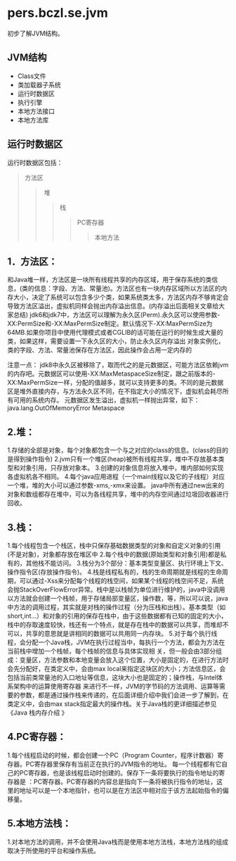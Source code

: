 # pers.bczl.se.jvm
初步了解JVM结构。
## JVM结构

* Class文件
* 类加载器子系统
* 运行时数据区
* 执行引擎
* 本地方法接口
* 本地方法库

## 运行时数据区

运行时数据区包括：
> 方法区
>> 堆
>>> 栈
>>>> PC寄存器
>>>>> 本地方法


## 1．方法区：


和Java堆一样，方法区是一块所有线程共享的内存区域，用于保存系统的类信息，(类的信息：字段、方法、常量池)。方法区也有一块内存区域所以方法区的内存大小，决定了系统可以包含多少个类，如果系统类太多，方法区内存不够肯定会导致方法区溢出，虚拟机同样会抛出内存溢出信息。(内存溢出后面相关文章给大家总结)
jdk6和jdk7中，方法区可以理解为永久区(Perm).永久区可以使用参数-XX:PermSize和-XX:MaxPermSize制定。默认情况下-XX:MaxPermSize为64MB.如果你项目中使用代理模式或者CGLIB的话可能在运行的时候生成大量的类，如果这样，需要设置一下永久区的大小，防止永久区内存溢出
对象实例化，类的字段、方法、常量池保存在方法区，因此操作会占用一定内存的

注意一点：
jdk8中永久区被移除了，取而代之的是元数据区，可能方法区依赖jvm的内存吧。元数据区可以使用-XX:MaxMetaspaceSize制定，跟之前版本的-XX:MaxPermSize一样，分配的值越多，就可以支持更多的类。不同的是元数据区是堆外直接内存，与方法永久区不同，在不指定大小的情况下，虚拟机会耗尽所有可用的系统内存。
元数据区发生溢出，虚拟机一样抛出异常，如下：
java.lang.OutOfMemoryError Metaspace

## 2.堆：


1.存储的全部是对象，每个对象都包含一个与之对应的class的信息。(class的目的是得到操作指令)
2.jvm只有一个堆区(heap)被所有线程共享，堆中不存放基本类型和对象引用，只存放对象本。
3.创建的对象信息将放入堆中，堆内部如何实现各虚拟机各不相同。
4.每个java应用进程（一个main线程以及它的子线程）对应一个堆，堆的大小可以通过参数-xms,-xmx来设置。 java中所有通过new出来的对象和数组都存在堆中，可以为各线程共享，堆中的内存空间通过垃圾回收器进行回收。


## 3.栈：

1.每个线程包含一个栈区，栈中只保存基础数据类型的对象和自定义对象的引用(不是对象)，对象都存放在堆区中
2.每个栈中的数据(原始类型和对象引用)都是私有的，其他栈不能访问。
3.栈分为3个部分：基本类型变量区、执行环境上下文、操作指令区(存放操作指令)。
4.栈是线程私有的，栈的生命周期就是线程的生命周期，可以通过-Xss来分配每个线程的栈空间，如果某个线程的栈空间不足，系统会抛StackOverFlowError异常。栈中是以栈帧为单位进行维护的，java中没调用以方法就会创建一个栈帧，用于存储局部变量区，操作数，等，所以可以说，java中方法的调用过程，其实就是对栈的操作过程（分为压栈和出栈）。基本类型（如short,int...）和对象的引用的保存在栈中，由于这些数据都有已知的固定的大小，栈中的存取速度较快，栈还有一个特点，就是存在栈中的数据可以共享，而堆却不可以，共享的意思就是讲相同的数据可以共用同一内存块。
5.对于每个执行线程，会分配一个Java栈，JVM在执行过程当中，每执行一个方法，都会为方法在当前栈中增加一个栈帧，每个栈帧的信息与具体实现相 关，但一般会由3部分组成：变量区，方法参数和本地变量会放入这个位置，大小是固定的，在进行方法时会先分配好，在类定义中，会由max local来指定这块区的大小；方法信息区，会包括当前类常量池的入口地址等信息，这块大小也是固定的；操作栈，与Intel体系架构中的运算使用寄存器 来进行不一样，JVM的字节码的方法调用、运算等需要的参数，都是通过操作栈来传递的，在后面详细介绍中我们会进一步了解到，在类定义中，会由max stack指定最大的操作栈。关于Java栈的更详细描述参见《Java 栈内存介绍 》


## 4.PC寄存器：

1.每个线程启动的时候，都会创建一个PC（Program Counter，程序计数器）寄存器。PC寄存器里保存有当前正在执行的JVM指令的地址。 每一个线程都有它自己的PC寄存器，也是该线程启动时创建的。保存下一条将要执行的指令地址的寄存器是 ：PC寄存器。PC寄存器的内容总是指向下一条将被执行指令的地址，这里的地址可以是一个本地指针，也可以是在方法区中相对应于该方法起始指令的偏移量。


## 5.本地方法栈：

1.对本地方法的调用，并不会使用Java栈而是使用本地方法栈，本地方法栈的组成取决于所使用的平台和操作系统。
